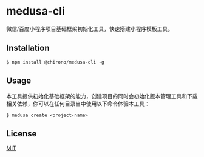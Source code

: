 # medusa-cli

微信/百度小程序项目基础框架初始化工具，快速搭建小程序模板工具。

## Installation

```shell
$ npm install @chirono/medusa-cli -g
```

## Usage

本工具提供初始化基础框架的能力，创建项目的同时会初始化版本管理工具和下载相关依赖，你可以在任何目录当中使用以下命令体验本工具：

```shell
$ medusa create <project-name>
```

## License

[MIT](https://github.com/Oc-master/medusa-cli/blob/master/LICENSE)
